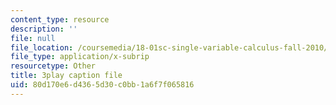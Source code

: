 ```yaml
---
content_type: resource
description: ''
file: null
file_location: /coursemedia/18-01sc-single-variable-calculus-fall-2010/80d170e6d4365d30c0bb1a6f7f065816_ShGBRUx2ub8.srt
file_type: application/x-subrip
resourcetype: Other
title: 3play caption file
uid: 80d170e6-d436-5d30-c0bb-1a6f7f065816
---
```

